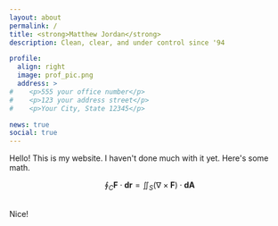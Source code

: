 ```yaml
---
layout: about
permalink: /
title: <strong>Matthew Jordan</strong>
description: Clean, clear, and under control since '94

profile:
  align: right
  image: prof_pic.png
  address: >
#    <p>555 your office number</p>
#    <p>123 your address street</p>
#    <p>Your City, State 12345</p>

news: true
social: true
---
```


Hello! This is my website. I haven't done much with it yet. Here's some math.

$$\displaystyle\oint_C \mathbf{F}\cdot \mathbf{dr} = \iint_S (\nabla \times \mathbf{F}) \cdot \mathbf{dA}$$

<br>
Nice!
